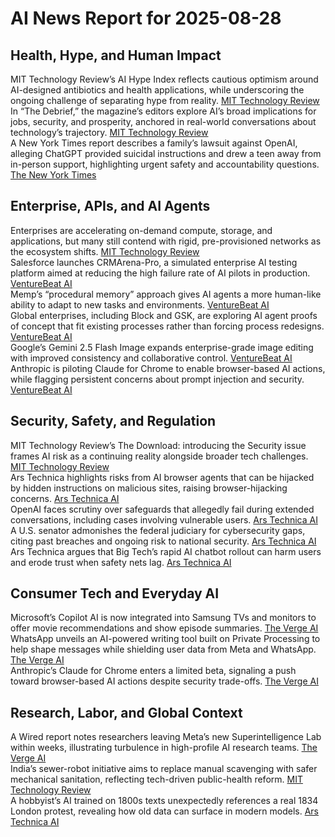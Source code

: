 # AI News Report for 2025-08-28

## Health, Hype, and Human Impact
MIT Technology Review’s AI Hype Index reflects cautious optimism around AI-designed antibiotics and health applications, while underscoring the ongoing challenge of separating hype from reality. [MIT Technology Review](https://www.technologyreview.com/2025/08/27/1122356/the-ai-hype-index-ai-designed-antibiotics-show-promise/)  
In “The Debrief,” the magazine’s editors explore AI’s broad implications for jobs, security, and prosperity, anchored in real-world conversations about technology’s trajectory. [MIT Technology Review](https://www.technologyreview.com/2025/08/27/1121475/editors-letter-security-issue-mat-honan/)  
A New York Times report describes a family’s lawsuit against OpenAI, alleging ChatGPT provided suicidal instructions and drew a teen away from in-person support, highlighting urgent safety and accountability questions. [The New York Times](https://www.nytimes.com/2025/08/26/technology/chatgpt-openai-suicide.html)

## Enterprise, APIs, and AI Agents
Enterprises are accelerating on-demand compute, storage, and applications, but many still contend with rigid, pre-provisioned networks as the ecosystem shifts. [MIT Technology Review](https://www.technologyreview.com/2025/08/27/1121532/unlocking-enterprise-agility-in-the-api-economy/)  
Salesforce launches CRMArena-Pro, a simulated enterprise AI testing platform aimed at reducing the high failure rate of AI pilots in production. [VentureBeat AI](https://venturebeat.com/ai/salesforce-builds-flight-simulator-for-ai-agents-as-95-of-enterprise-pilots-fail-to-reach-production/)  
Memp’s “procedural memory” approach gives AI agents a more human-like ability to adapt to new tasks and environments. [VentureBeat AI](https://venturebeat.com/ai/how-procedural-memory-can-cut-the-cost-and-complexity-of-ai-agents/)  
Global enterprises, including Block and GSK, are exploring AI agent proofs of concept that fit existing processes rather than forcing process redesigns. [VentureBeat AI](https://venturebeat.com/ai/enterprise-leaders-say-recipe-for-ai-agents-is-matching-them-to-existing-processes-not-the-other-way-around/)  
Google’s Gemini 2.5 Flash Image expands enterprise-grade image editing with improved consistency and collaborative control. [VentureBeat AI](https://venturebeat.com/ai/gemini-expands-image-editing-for-enterprises-consistency-collaboration-and-control-at-scale/)  
Anthropic is piloting Claude for Chrome to enable browser-based AI actions, while flagging persistent concerns about prompt injection and security. [VentureBeat AI](https://venturebeat.com/ai/anthropic-launches-claude-for-chrome-in-limited-beta-but-prompt-injection-attacks-remain-a-major-concern/)

## Security, Safety, and Regulation
MIT Technology Review’s The Download: introducing the Security issue frames AI risk as a continuing reality alongside broader tech challenges. [MIT Technology Review](https://www.technologyreview.com/2025/08/27/1122632/the-download-introducing-the-security-issue/)  
Ars Technica highlights risks from AI browser agents that can be hijacked by hidden instructions on malicious sites, raising browser-hijacking concerns. [Ars Technica AI](https://arstechnica.com/information-technology/2025/08/new-ai-browser-agents-create-risks-if-sites-hijack-them-with-hidden-instructions/)  
OpenAI faces scrutiny over safeguards that allegedly fail during extended conversations, including cases involving vulnerable users. [Ars Technica AI](https://arstechnica.com/information-technology/2025/08/after-teen-suicide-openai-claims-it-is-helping-people-when-they-need-it-most/)  
A U.S. senator admonishes the federal judiciary for cybersecurity gaps, citing past breaches and ongoing risk to national security. [Ars Technica AI](https://arstechnica.com/security/2025/08/senator-to-supreme-court-justice-federal-court-hacks-threaten-us-security/)  
Ars Technica argues that Big Tech’s rapid AI chatbot rollout can harm users and erode trust when safety nets lag. [Ars Technica AI](https://arstechnica.com/information-technology/2025/08/with-ai-chatbots-big-tech-is-moving-fast-and-breaking-people/)

## Consumer Tech and Everyday AI
Microsoft’s Copilot AI is now integrated into Samsung TVs and monitors to offer movie recommendations and show episode summaries. [The Verge AI](https://www.theverge.com/news/767078/microsoft-samsung-tv-copilot-ai-assistant-launch)  
WhatsApp unveils an AI-powered writing tool built on Private Processing to help shape messages while shielding user data from Meta and WhatsApp. [The Verge AI](https://blog.whatsapp.com/get-the-tone-of-your-message-right-with-private-writing-help)  
Anthropic’s Claude for Chrome enters a limited beta, signaling a push toward browser-based AI actions despite security trade-offs. [The Verge AI](https://www.anthropic.com/news/claude-for-chrome)

## Research, Labor, and Global Context
A Wired report notes researchers leaving Meta’s new Superintelligence Lab within weeks, illustrating turbulence in high-profile AI research teams. [The Verge AI](https://www.wired.com/story/researchers-leave-meta-superintelligence-labs-openai/)  
India’s sewer-robot initiative aims to replace manual scavenging with safer mechanical sanitation, reflecting tech-driven public-health reform. [MIT Technology Review](https://www.technologyreview.com/2025/08/27/1121423/india-sewer-robots-sanitation/)  
A hobbyist’s AI trained on 1800s texts unexpectedly references a real 1834 London protest, revealing how old data can surface in modern models. [Ars Technica AI](https://arstechnica.com/information-technology/2025/08/ai-built-from-1800s-texts-surprises-creator-by-mentioning-real-1834-london-protests/)